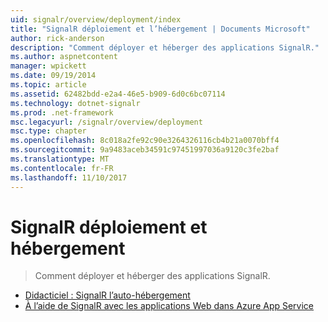 ```yaml
---
uid: signalr/overview/deployment/index
title: "SignalR déploiement et l’hébergement | Documents Microsoft"
author: rick-anderson
description: "Comment déployer et héberger des applications SignalR."
ms.author: aspnetcontent
manager: wpickett
ms.date: 09/19/2014
ms.topic: article
ms.assetid: 62482bdd-e2a4-46e5-b909-6d0c6bc07114
ms.technology: dotnet-signalr
ms.prod: .net-framework
msc.legacyurl: /signalr/overview/deployment
msc.type: chapter
ms.openlocfilehash: 8c018a2fe92c90e3264326116cb4b21a0070bff4
ms.sourcegitcommit: 9a9483aceb34591c97451997036a9120c3fe2baf
ms.translationtype: MT
ms.contentlocale: fr-FR
ms.lasthandoff: 11/10/2017
---
```

<a name="signalr-deployment-and-hosting"></a>SignalR déploiement et hébergement
====================
> Comment déployer et héberger des applications SignalR.


- [Didacticiel : SignalR l’auto-hébergement](tutorial-signalr-self-host.md)
- [À l’aide de SignalR avec les applications Web dans Azure App Service](using-signalr-with-azure-web-sites.md)
